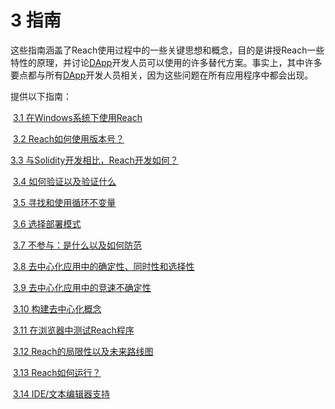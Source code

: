 # 3 指南

这些指南涵盖了Reach使用过程中的一些关键思想和概念，目的是讲授Reach一些特性的原理，并讨论[DApp](https://docs.reach.sh/ref-model.html#%28tech._dapp%29)开发人员可以使用的许多替代方案。事实上，其中许多要点都与所有[DApp](https://docs.reach.sh/ref-model.html#%28tech._dapp%29)开发人员相关，因为这些问题在所有应用程序中都会出现。

提供以下指南：

​	[3.1 在Windows系统下使用Reach](https://docs.reach.sh/guide-windows.html)

​	[3.2 Reach如何使用版本号？](https://docs.reach.sh/guide-versions.html)

[	3.3 与Solidity开发相比，Reach开发如何？](https://docs.reach.sh/guide-solidity.html)

​	[3.4 如何验证以及验证什么](https://docs.reach.sh/guide-assert.html)

​	[3.5 寻找和使用循环不变量](https://docs.reach.sh/guide-loop-invs.html)

​	[3.6 选择部署模式](https://docs.reach.sh/guide-deploymode.html)

​	[3.7 不参与：是什么以及如何防范](https://docs.reach.sh/guide-timeout.html)

​	[3.8 去中心化应用中的确定性、同时性和选择性](https://docs.reach.sh/guide-determ.html)

​	[3.9 去中心化应用中的竞速不确定性](https://docs.reach.sh/guide-race.html)

​	[3.10 构建去中心化概念](https://docs.reach.sh/guide-abstract.html)

​	[3.11 在浏览器中测试Reach程序](https://docs.reach.sh/guide-browser-testing.html)

​	[3.12 Reach的局限性以及未来路线图](https://docs.reach.sh/guide-limits.html)

​	[3.13 Reach如何运行？](https://docs.reach.sh/guide-reach.html)

​	[3.14 IDE/文本编辑器支持](https://docs.reach.sh/guide-editor-support.html)